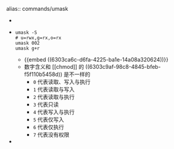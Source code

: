 alias:: commands/umask

-
- ```shell
  umask -S
  # u=rwx,g=rx,o=rx
  umask 002
  umask g+r
  ```
  - {{embed ((6303ca6c-d6fa-4225-ba1e-14a08a320624))}}
  - 数字含义和 [[chmod]] 的 ((6303c9af-98c8-4845-bfeb-f5f110b5458d)) 是不一样的
    - `0` 代表读取、写入与执行
    - `1` 代表读取与写入
    - `2` 代表读取与执行
    - `3` 代表只读
    - `4` 代表写入与执行
    - `5` 代表仅写入
    - `6` 代表仅执行
    - `7` 代表没有权限
-